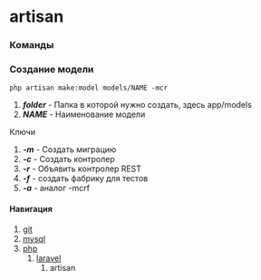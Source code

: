 # artisan

### Команды

### Создание модели 
```console 
php artisan make:model models/NAME -mcr
```
1. ***folder*** - Папка в которой нужно создать, здесь app/models
1. ***NAME*** - Наименование модели

Ключи

1. ***-m*** - Создать миграцию
3. ***-с*** - Создать контролер
3. ***-r*** - Объявить контролер REST
3. ***-f*** - создать фабрику для тестов
3. ***-a*** - аналог -mcrf

#### Навигация
1. [git](../../../git/)
2. [mysql](../../../mysql/)
3. [php](../../)
    1. [laravel](../)
        1. artisan